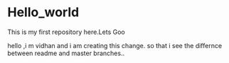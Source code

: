 # Hello_world
This is my first repository here.Lets Goo


hello ,i m vidhan and i am creating this change.
so that i see the differnce between readme and master branches..
